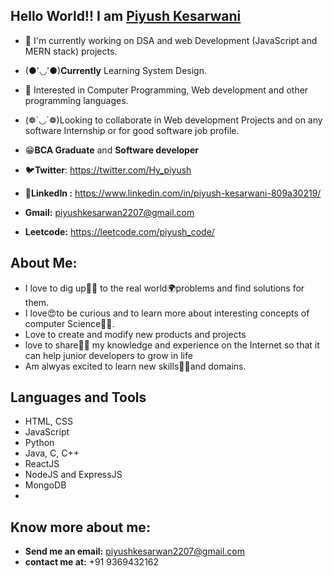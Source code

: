 **Hello World!!** I am [Piyush Kesarwani](https://piyush-web-portfolio.netlify.app/)
----------------------------------------------------------------------------------------------------------------------------------------------------------------

- 👋 I'm currently working on DSA and web Development (JavaScript and MERN stack) projects.
- (●'◡'●)**Currently** Learning System Design.
- 👀 Interested in Computer Programming, Web development and other programming languages.
- (❁´◡`❁)Looking to collaborate in Web development Projects and on any software Internship or for good software job profile.
- 😁**BCA Graduate** and **Software developer**

- 🐦**Twitter**: https://twitter.com/Hy_piyush
- 👀**LinkedIn :** https://www.linkedin.com/in/piyush-kesarwani-809a30219/
- **Gmail:** piyushkesarwan2207@gmail.com
- **Leetcode:** https://leetcode.com/piyush_code/

**About Me:** 
----------------------------------------------------------------------------------------------------------------------------------------------------------------

- I love to dig up🕵️‍♀️ to the real world🌍problems and find solutions for them.
- I love😍to be curious and to learn more about interesting concepts of computer Science👨‍💻.
- Love to create and modify new products and projects
- love to share👨‍🏫 my knowledge and experience on the Internet so that it can help junior developers to grow in life
- Am alwyas excited to learn new skills👨‍🎓and domains.


**Languages and Tools** 
----------------------------------------------------------------------------------------------------------------------------------------------------------------
- HTML, CSS
- JavaScript
- Python
- Java, C, C++
- ReactJS
- NodeJS and ExpressJS
- MongoDB
- 
**Know more about me:** 
----------------------------------------------------------------------------------------------------------------------------------------------------------------

- **Send me an email:** piyushkesarwan2207@gmail.com
- **contact me at:** +91 9369432162
<!---
piyushkesarwani/piyushkesarwani is a ✨ special ✨ repository because its `README.md` (this file) appears on your GitHub profile.
You can click the Preview link to take a look at your changes.
--->
